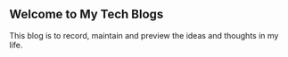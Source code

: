 ## Welcome to My Tech Blogs

This blog is to record, maintain and preview the ideas and thoughts in my life.


